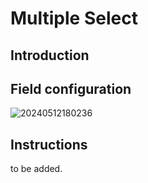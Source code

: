 # Multiple Select

## Introduction

## Field configuration

![20240512180236](https://static-docs.nocobase.com/20240512180236.png)

## Instructions

to be added.
